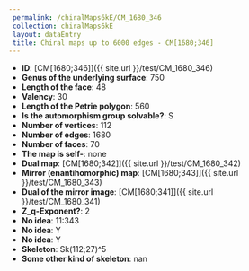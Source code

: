 ```yaml
--- 
 permalink: /chiralMaps6kE/CM_1680_346 
 collection: chiralMaps6kE
 layout: dataEntry
 title: Chiral maps up to 6000 edges - CM[1680;346]
---
```


- **ID**: [CM[1680;346]]({{ site.url }}/test/CM_1680_346)
- **Genus of the underlying surface**: 750
- **Length of the face**: 48
- **Valency**: 30
- **Length of the Petrie polygon**: 560
- **Is the automorphism group solvable?**: S
- **Number of vertices**: 112
- **Number of edges**: 1680
- **Number of faces**: 70
- **The map is self-**: none
- **Dual map**: [CM[1680;342]]({{ site.url }}/test/CM_1680_342)
- **Mirror (enantihomorphic) map**: [CM[1680;343]]({{ site.url }}/test/CM_1680_343)
- **Dual of the mirror image**: [CM[1680;341]]({{ site.url }}/test/CM_1680_341)
- **Z_q-Exponent?**: 2
- **No idea**:  11:343
- **No idea**: Y
- **No idea**: Y
- **Skeleton**: Sk(112;27)^5
- **Some other kind of skeleton**: nan
